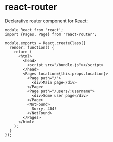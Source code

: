 # react-router

Declarative router component for [React][react]:

    module React from 'react';
    import {Pages, Page} from 'react-router';

    module.exports = React.createClass({
      render: function() {
        return (
          <html>
            <head>
              <script src="/bundle.js"></script>
            </head>
            <Pages location={this.props.location}>
              <Page path="/">
                <div>Main page</div>
              </Page>
              <Page path="/users/:username">
                <div>Some user page</div>
              </Page>
              <NotFound>
                Sorry, 404!
              </NotFound>
            </Pages>
          </html>
        );
      }
    });

[react]: https://facebook.github.io/react
